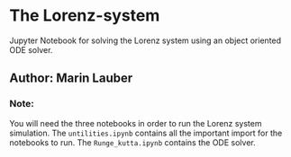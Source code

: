 # The Lorenz-system

Jupyter Notebook for solving the Lorenz system using an object oriented ODE solver.

## Author: Marin Lauber

### Note: 
You will need the three notebooks in order to run the Lorenz system simulation. The `untilities.ipynb` contains all the important import for the notebooks to run. The `Runge_kutta.ipynb` contains the ODE solver.
